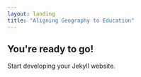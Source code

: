 ```yaml
---
layout: landing
title: "Aligning Geography to Education"
---
```


## You're ready to go!

Start developing your Jekyll website.
